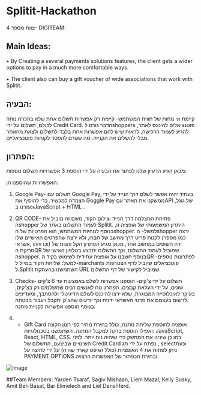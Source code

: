 # Splitit-Hackathon
צוות מספר 4- DIGITEAM:

## Main Ideas:
• By Creating a several payments solutions features, the client gets a wider options to pay in a much more comfortable ways.

• The client also can buy a gift voucher of wide associations that work with Splitit.

## הבעיה:
קיימת אי נוחות של חווית המשתמש- קיימת רק אפשרות תשלום אחת שלא בהכרח נוחה לכולם, תשלום על ידי Credit Card. הדבר גורם לshoppers פוטנציאלים להיכנס לאתר, להגיע לעמוד הרכישה, לראות שיש להם אפשרות אחת בלבד לתשלום ולצאת מהאתר מבלי להשלים את הקנייה. מה שגורם להפסד לקוחות פוטנציאליים.

## הפתרון:
מכאן הגיע הרעיון שלנו לפתור את הבעיה על ידי הוספת 3 אפשרויות תשלום נוספות:

האפשרויות שהוספנו הן:
1.	Google Pay- תשלום עם Google Pay, בעתיד יהיה אפשר לשלם דרך הנייד על ידי הצמדה למכשיר.
כדי להוסיף את Goggle Pay ממשקנו את האתר עםAPI   של גוגל, ונעזרנו בJavaScript  + HTML .

2.	QR CODE-  פתיחת המצלמה דרך הנייד וצילום הקוד, משם זה מוביל את הshopper לעמוד התשלום באתר של Splitit.
היתרון המשמעותי של אופציה זו, בנוסף לנוחיות המשתמש, הוא הפרטיות של הshopper. 
למשל- הshopper ירצה לקנות פריט דרך מחשב של חברו, ולא ירצה שהפרטים האישיים שלו (כמו מספר אשראי, cvv  וכו) יהיו חשופים במחשב אחר, מכאן מגיע הפתרון הקל והנוח של סריקת הQR שמוביל לעמוד התשלום, וכך התשלום יתבצע בטלפון האישי של הshopper.
בנוסף חשבנו על אופציה עתידית לשימוש בקוד הQR  לפתרונות נוספים- למשל: שליחת הקוד במייל ל-marchants פוטנציאלים שיוביל לדף הצטרפות ל.Splitit
השתמשנו בהעתקת URL  שמוביל לקישור של דף התשלום.
3.	Checks- תשלום על ידי צ'קים- הוספנו אפשרות לשלם באמצעות עד 6 צ'קים שונים, על ידי העלאת קבצים. הפתרון נוח לאנשים רבים שמשלמים רק בצ'קים, בעיקר לאוכלוסייה המבוגרת, שלא ירצו להיכנס לעולם הדיגיטלי ולהסתבך, ומעדיפים לרשום בעצמם את פרטי האשראי ידנית וכך יודעים שהצ'ק יתקבל ויעבור בבטחה.  
בנוסף הוספנו אפשרות לקניית מתנה:
4.	- Gift Card אופציה להוספת שליחת מתנה, כולל בחירת מחיר לפי רצון הקונה ואפילו הוספת ברכה למקבל המתנה.
השתמשנו בטכנולוגיות: JavaScript, React, HTML, CSS.
כמו כן שינינו את הממשק כדי שיהיה נוח יותר. 
לפני השינויים שביצענו, התשלום של Credit Card נפתח על ידי תג , selectוכעת ניתן לפתוח את 4 האופציות (כולל הגיפט קארד שהיה) על ידי לחיצה על PAYMENT OPTIONS ובחירת הכפתור של האפשרות הרצויה.

![image](https://user-images.githubusercontent.com/74673812/142574934-a0dd1b84-26b1-4de1-8bf3-66238a8f4e72.png)


##Team Members: Yarden Tsaraf, Sagiv Mishaan, Liem Mazal, Kelly Susky, Amit Ben Basat, Bar Elimelech and Liel Denshferd.

